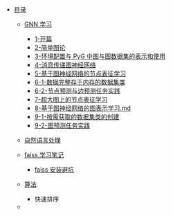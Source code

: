 - [目录](README.md)
  - [GNN 学习]()
    - [1-开篇](GNN学习/1-开篇.md)
    - [2-简单图论](GNN学习/2-简单图论.md)
    - [3-环境配置与 PyG 中图与图数据集的表示和使用](GNN学习/3-环境配置与PyG库.md)
    - [4-消息传递图神经网络](GNN学习/4-消息传递图神经网络.md)
    - [5-基于图神经网络的节点表征学习](GNN学习/5-基于图神经网络的节点表征学习.md)
    - [6-1-数据完整存于内存的数据集类](GNN学习/6-1-数据完整存于内存的数据集类.md)
    - [6-2-节点预测与边预测任务实践](GNN学习/6-2-节点预测与边预测任务实践.md)
    - [7-超大图上的节点表征学习](GNN学习/7-超大图上的节点表征学习.md)
    - [8-基于图神经网络的图表示学习.md](GNN学习/8-基于图神经网络的图表示学习.md)
    - [9-1-按需获取的数据集类的创建](GNN学习/9-1-按需获取的数据集类的创建.md)
    - [9-2-图预测任务实践](GNN学习/9-2-图预测任务实践.md)
  - [自然语言处理]()

  - [faiss 学习笔记]()
    - [faiss 安装避坑](miscellaneous/faiss安装避坑.md)

  - [算法]()

    - 快速排序

  -
